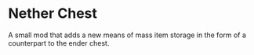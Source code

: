 # Nether Chest
A small mod that adds a new means of mass item storage in the form of a counterpart to the ender chest.
